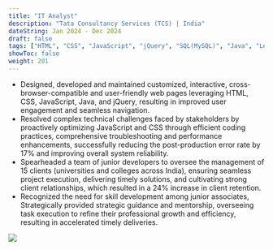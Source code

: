 ```yaml
---
title: "IT Analyst"
description: "Tata Consultancy Services (TCS) | India"
dateString: Jan 2024 - Dec 2024
draft: false
tags: ["HTML", "CSS", "JavaScript", "jQuery", "SQL(MySQL)", "Java", "Leadership"]
showToc: false
weight: 201
--- 
```




- Designed, developed and maintained customized, interactive, cross-browser-compatible and user-friendly web pages
leveraging HTML, CSS, JavaScript, Java, and jQuery, resulting in improved user engagement and seamless navigation.
- Resolved complex technical challenges faced by stakeholders by proactively optimizing JavaScript and CSS through
efficient coding practices, comprehensive troubleshooting and performance enhancements, successfully reducing the
post-production error rate by 17% and improving overall system reliability.
- Spearheaded a team of junior developers to oversee the management of 15 clients (universities and colleges across
India), ensuring seamless project execution, delivering timely solutions, and cultivating strong client relationships, which
resulted in a 24% increase in client retention.
- Recognized the need for skill development among junior associates, Strategically provided strategic guidance and
mentorship, overseeing task execution to refine their professional growth and efficiency, resulting in accelerated timely
deliveries.

![](/tcs-logo.png#center)